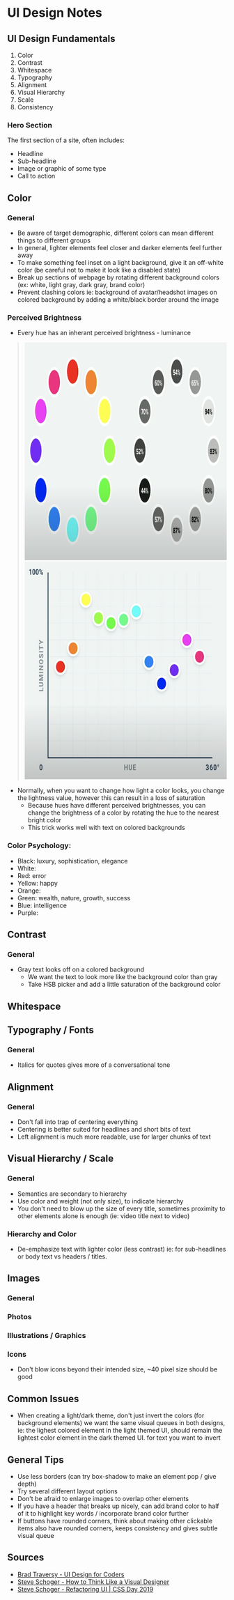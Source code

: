 # UI Design Notes

## UI Design Fundamentals
1. Color
2. Contrast
3. Whitespace
4. Typography
5. Alignment
6. Visual Hierarchy
7. Scale
8. Consistency

### Hero Section
The first section of a site, often includes:
- Headline
- Sub-headline
- Image or graphic of some type
- Call to action

## Color

### General
- Be aware of target demographic, different colors can mean different things to different groups
- In general, lighter elements feel closer and darker elements feel further away
- To make something feel inset on a light background, give it an off-white color (be careful not to make it look like a disabled state)
- Break up sections of webpage by rotating different background colors (ex: white, light gray, dark gray, brand color)
- Prevent clashing colors ie: background of avatar/headshot images on colored background by adding a white/black border around the image

### Perceived Brightness
- Every hue has an inherant perceived brightness - luminance

><img src="./images/hue-brightness-wheel.png" height="500">
><img src="./images/hue-luminance-plot.png" height="500">

- Normally, when you want to change how light a color looks, you change the lightness value, however this can result in a loss of saturation
  - Because hues have different perceived brightnesses, you can change the brightness of a color by rotating the hue to the nearest bright color
  - This trick works well with text on colored backgrounds

### Color Psychology:
- Black: luxury, sophistication, elegance
- White: 
- Red: error
- Yellow: happy
- Orange:
- Green: wealth, nature, growth, success
- Blue: intelligence
- Purple:

## Contrast

### General
- Gray text looks off on a colored background
  - We want the text to look more like the background color than gray
  - Take HSB picker and add a little saturation of the background color

## Whitespace
<todo>

## Typography / Fonts

### General
- Italics for quotes gives more of a conversational tone

## Alignment


### General
- Don't fall into trap of centering everything
- Centering is better suited for headlines and short bits of text
- Left alignment is much more readable, use for larger chunks of text

## Visual Hierarchy / Scale

### General
- Semantics are secondary to hierarchy
- Use color and weight (not only size), to indicate hierarchy
- You don't need to blow up the size of every title, sometimes proximity to other elements alone is enough (ie: video title next to video)

### Hierarchy and Color
- De-emphasize text with lighter color (less contrast) ie: for sub-headlines or body text vs headers / titles.

## Images

### General
<todo>

### Photos
<todo>

### Illustrations / Graphics
<todo>

### Icons
- Don't blow icons beyond their intended size, ~40 pixel size should be good

## Common Issues
- When creating a light/dark theme, don't just invert the colors (for background elements) we want the same visual queues in both designs, ie: the lighest colored element in the light themed UI, should remain the lightest color element in the dark themed UI. for text you want to invert

## General Tips
- Use less borders (can try box-shadow to make an element pop / give depth)
- Try several different layout options
- Don't be afraid to enlarge images to overlap other elements
- If you have a header that breaks up nicely, can add brand color to half of it to highlight key words / incorporate brand color further
- If buttons have rounded corners, think about making other clickable items also have rounded corners, keeps consistency and gives subtle visual queue

## Sources
- [Brad Traversy - UI Design for Coders](https://www.youtube.com/watch?v=0JCUH5daCCE&t=323s)
- [Steve Schoger - How to Think Like a Visual Designer](https://www.youtube.com/watch?v=hlI6xGfBjkQ)
- [Steve Schoger - Refactoring UI | CSS Day 2019](https://www.youtube.com/watch?v=7Z9rrryIOC4&feature=youtu.be)